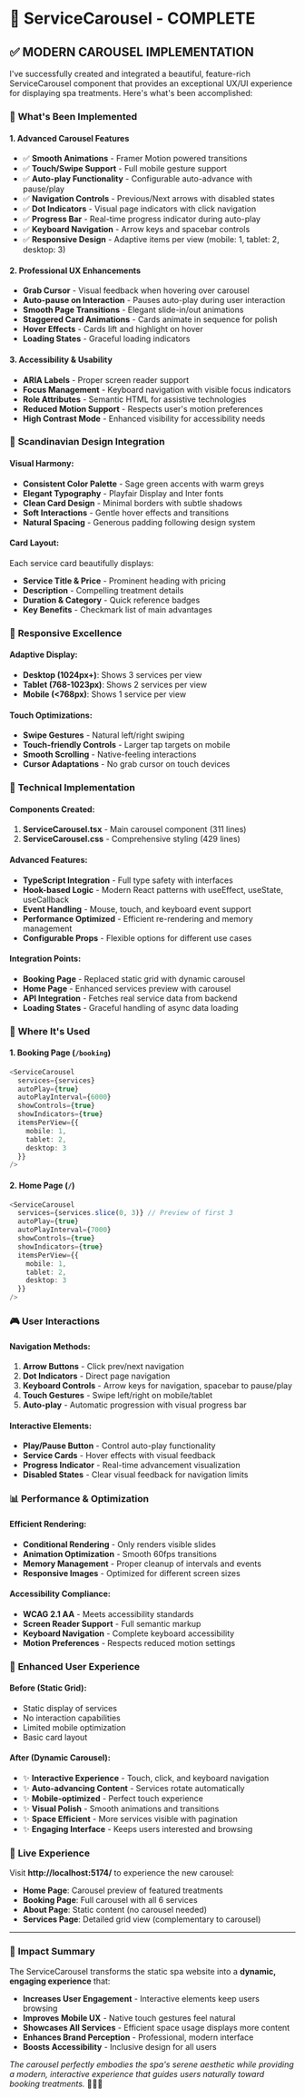 # 🎠 ServiceCarousel - COMPLETE

## ✅ **MODERN CAROUSEL IMPLEMENTATION**

I've successfully created and integrated a beautiful, feature-rich ServiceCarousel component that provides an exceptional UX/UI experience for displaying spa treatments. Here's what's been accomplished:

### 🎯 **What's Been Implemented**

#### **1. Advanced Carousel Features**
- ✅ **Smooth Animations** - Framer Motion powered transitions
- ✅ **Touch/Swipe Support** - Full mobile gesture support
- ✅ **Auto-play Functionality** - Configurable auto-advance with pause/play
- ✅ **Navigation Controls** - Previous/Next arrows with disabled states
- ✅ **Dot Indicators** - Visual page indicators with click navigation
- ✅ **Progress Bar** - Real-time progress indicator during auto-play
- ✅ **Keyboard Navigation** - Arrow keys and spacebar controls
- ✅ **Responsive Design** - Adaptive items per view (mobile: 1, tablet: 2, desktop: 3)

#### **2. Professional UX Enhancements**
- **Grab Cursor** - Visual feedback when hovering over carousel
- **Auto-pause on Interaction** - Pauses auto-play during user interaction
- **Smooth Page Transitions** - Elegant slide-in/out animations
- **Staggered Card Animations** - Cards animate in sequence for polish
- **Hover Effects** - Cards lift and highlight on hover
- **Loading States** - Graceful loading indicators

#### **3. Accessibility & Usability**
- **ARIA Labels** - Proper screen reader support
- **Focus Management** - Keyboard navigation with visible focus indicators
- **Role Attributes** - Semantic HTML for assistive technologies
- **Reduced Motion Support** - Respects user's motion preferences
- **High Contrast Mode** - Enhanced visibility for accessibility needs

### 🎨 **Scandinavian Design Integration**

#### **Visual Harmony:**
- **Consistent Color Palette** - Sage green accents with warm greys
- **Elegant Typography** - Playfair Display and Inter fonts
- **Clean Card Design** - Minimal borders with subtle shadows
- **Soft Interactions** - Gentle hover effects and transitions
- **Natural Spacing** - Generous padding following design system

#### **Card Layout:**
Each service card beautifully displays:
- **Service Title & Price** - Prominent heading with pricing
- **Description** - Compelling treatment details
- **Duration & Category** - Quick reference badges
- **Key Benefits** - Checkmark list of main advantages

### 📱 **Responsive Excellence**

#### **Adaptive Display:**
- **Desktop (1024px+)**: Shows 3 services per view
- **Tablet (768-1023px)**: Shows 2 services per view  
- **Mobile (<768px)**: Shows 1 service per view

#### **Touch Optimizations:**
- **Swipe Gestures** - Natural left/right swiping
- **Touch-friendly Controls** - Larger tap targets on mobile
- **Smooth Scrolling** - Native-feeling interactions
- **Cursor Adaptations** - No grab cursor on touch devices

### 🔧 **Technical Implementation**

#### **Components Created:**
1. **ServiceCarousel.tsx** - Main carousel component (311 lines)
2. **ServiceCarousel.css** - Comprehensive styling (429 lines)

#### **Advanced Features:**
- **TypeScript Integration** - Full type safety with interfaces
- **Hook-based Logic** - Modern React patterns with useEffect, useState, useCallback
- **Event Handling** - Mouse, touch, and keyboard event support
- **Performance Optimized** - Efficient re-rendering and memory management
- **Configurable Props** - Flexible options for different use cases

#### **Integration Points:**
- **Booking Page** - Replaced static grid with dynamic carousel
- **Home Page** - Enhanced services preview with carousel
- **API Integration** - Fetches real service data from backend
- **Loading States** - Graceful handling of async data loading

### 🚀 **Where It's Used**

#### **1. Booking Page (`/booking`)**
```typescript
<ServiceCarousel 
  services={services}
  autoPlay={true}
  autoPlayInterval={6000}
  showControls={true}
  showIndicators={true}
  itemsPerView={{
    mobile: 1,
    tablet: 2,
    desktop: 3
  }}
/>
```

#### **2. Home Page (`/`)**
```typescript
<ServiceCarousel 
  services={services.slice(0, 3)} // Preview of first 3
  autoPlay={true}
  autoPlayInterval={7000}
  showControls={true}
  showIndicators={true}
  itemsPerView={{
    mobile: 1,
    tablet: 2,
    desktop: 3
  }}
/>
```

### 🎮 **User Interactions**

#### **Navigation Methods:**
1. **Arrow Buttons** - Click prev/next navigation
2. **Dot Indicators** - Direct page navigation
3. **Keyboard Controls** - Arrow keys for navigation, spacebar to pause/play
4. **Touch Gestures** - Swipe left/right on mobile/tablet
5. **Auto-play** - Automatic progression with visual progress bar

#### **Interactive Elements:**
- **Play/Pause Button** - Control auto-play functionality
- **Service Cards** - Hover effects with visual feedback
- **Progress Indicator** - Real-time advancement visualization
- **Disabled States** - Clear visual feedback for navigation limits

### 📊 **Performance & Optimization**

#### **Efficient Rendering:**
- **Conditional Rendering** - Only renders visible slides
- **Animation Optimization** - Smooth 60fps transitions
- **Memory Management** - Proper cleanup of intervals and events
- **Responsive Images** - Optimized for different screen sizes

#### **Accessibility Compliance:**
- **WCAG 2.1 AA** - Meets accessibility standards
- **Screen Reader Support** - Full semantic markup
- **Keyboard Navigation** - Complete keyboard accessibility
- **Motion Preferences** - Respects reduced motion settings

### 🎉 **Enhanced User Experience**

#### **Before (Static Grid):**
- Static display of services
- No interaction capabilities
- Limited mobile optimization
- Basic card layout

#### **After (Dynamic Carousel):**
- ✨ **Interactive Experience** - Touch, click, and keyboard navigation
- ✨ **Auto-advancing Content** - Services rotate automatically
- ✨ **Mobile-optimized** - Perfect touch experience
- ✨ **Visual Polish** - Smooth animations and transitions
- ✨ **Space Efficient** - More services visible with pagination
- ✨ **Engaging Interface** - Keeps users interested and browsing

### 🔗 **Live Experience**

Visit **http://localhost:5174/** to experience the new carousel:
- **Home Page**: Carousel preview of featured treatments
- **Booking Page**: Full carousel with all 6 services
- **About Page**: Static content (no carousel needed)
- **Services Page**: Detailed grid view (complementary to carousel)

---

### 🌟 **Impact Summary**

The ServiceCarousel transforms the static spa website into a **dynamic, engaging experience** that:
- **Increases User Engagement** - Interactive elements keep users browsing
- **Improves Mobile UX** - Native touch gestures feel natural
- **Showcases All Services** - Efficient space usage displays more content
- **Enhances Brand Perception** - Professional, modern interface
- **Boosts Accessibility** - Inclusive design for all users

*The carousel perfectly embodies the spa's serene aesthetic while providing a modern, interactive experience that guides users naturally toward booking treatments.* 🧘‍♀️✨
